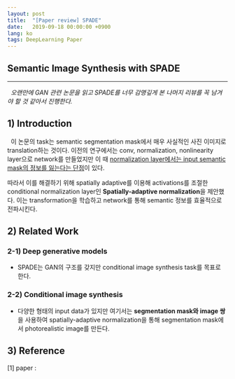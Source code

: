 ```yaml
---
layout: post
title:  "[Paper review] SPADE"
date:   2019-09-18 00:00:00 +0900
lang: ko
tags: DeepLearning Paper
---
```


## Semantic Image Synthesis with SPADE ##
<hr>

&nbsp;&nbsp;*오랜만에 GAN 관련 논문을 읽고 SPADE를 너무 감명깊게 본 나머지 리뷰를 꼭 남겨야 할 것 같아서 진행한다.*

## 1) Introduction ##
&nbsp;&nbsp;이 논문의 task는 semantic segmentation mask에서 매우 사실적인 사진 이미지로 translation하는 것이다. 이전의 연구에서는 conv, normalization, nonlinearity layer으로 network를 만들었지만 이 때 <u>normalization layer에서는 input semantic mask의 정보를 잃는다는 단점</u>이 있다.

따라서 이를 해결하기 위해 spatially adaptive를 이용해 activations를 조절한 conditional normalization layer인 **Spatially-adaptive normalization**을 제안했다. 이는 transformation을 학습하고 network를 통해 semantic 정보를 효율적으로 전파시킨다.


## 2) Related Work ##

### 2-1) Deep generative models ###
* SPADE는 GAN의 구조를 갖지만 conditional image synthesis task를 목표로 한다.

### 2-2) Conditional image synthesis ###
* 다양한 형태의 input data가 있지만 여기서는 **segmentation mask와 image 쌍**을 사용하여 spatially-adaptive normalization을 통해 segmentation mask에서 photorealistic image를 만든다.


## 3) Reference ##
[1] paper : 